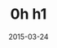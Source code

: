 ---
id: 0hh1
layout: spotlight
collection: spotlight
type: spotlight
published: true

date: 2015-03-24
article:
  written_on: 2015-03-24
  updated_on: 2015-03-24
authors:
  - pbakaus

tags: 
- games
scores:
  pagespeed:
      speed: 65
      ux: 100
  webpagetest:
      value: 4460
      result: http://www.webpagetest.org/result/150324_FQ_XSJ/

title: "0h h1"
link: http://0hh1.com/
developer: Martin Kool


description: "A fun (and addictive) game that just feels right on mobile."
pros: |
  A fun (and addictive) game by Q42.nl that just feels right on mobile and desktop with smooth animations and a very polished look and feel. It is installable as it uses the [Web App Manifest](/web/fundamentals/device-access/stickyness/web-app-manifest.html) and once installed it looks and feels like any native game.
cons: |
  A lot of render-blocking JavaScript could be prevented and would dramatically improve the perceived performance. Flush out the preloader quickly, then load anything else.

interview:
  - question: Why the web?
    answer: |
      I have always loved the endless possibilities of web technology, and I consider myself lucky for having embraced it so many years ago, because these past years have seen amazing enhancements that really bring the web forward, both on desktop and mobile.

      And Javascript. OMG! That's just Play-Doh for nerds. Almost literally, because both Play-Doh and Javascript really allow you to make a little pile of spaghetti ;) But that just makes it all the more awesome.

      But honestly, you can go from zero to 88 MPH in no time, host a demo on Dropbox or elsewhere, run it from a device and get it out so people can test it. The feedback loop is really short - devices included - which allows me to adapt quickly, make the required changes early on and move forward. Then when it's almost ready to release a game it's amazing to see how many people can be reached through all the different app stores and a playable web version combined.
  - question: What worked really well during development?
    answer: |
      I'm known to code my Javascript with a hypothetical chainsaw as I just want to get stuff done. Ship it, you know? So for me it's about creating a working game in black and white that's playable for people - that's what I start with, and then I try to find a design theme that's almost spartan but gets the job done. Once those are in place I'm just fine-tuning all the details using Chrome on a Mac while constantly trying out Cordova builds on my Nexus 5.
  - question: If you could have any API to improve your app, what would it be?
    answer: |
      Let me start with two minor wishes, before I throw out the big one:

      One is the WebView restrictions on mobile devices. Wrapping a game using Cordova usually gets you a webview that is quite old. I shouldn't complain as WKWebView is coming and it'll be a few more months when the whole process is streamlined, but until then it's a mess with all the plugins and everything to get your HTML5 stuff perform on mobile.

      The other is this: Google really needs to provide devs with easy means of handling cheaters in leaderboards and achievements. In my game 0h n0 some player got a score of 1 and I've spent a full day trying to get this management code to run locally, which should connect given the proper keys and stuff all set up in my dashboard. But in the end it just won't work, and I feel it should be a service built in the Google Play Game Services dashboard for devs on Google Play.

      But here's the one thing that would truly make all the difference...

      Why on Earth do we still need to *wrap* HTML5 into some native Java/ObjC coat to turn it into an app? That's just... beyond my comprehension. I'd expected this to be "fixed" five years ago, but here we are still using Cordova to fill the "gap" between native and the web that originally coined up the name "Phone Gap". I still consider Cordova a broker that one day will hopefully be gone as I can use Javascript to build and compile my app and to use all APIs that a mobile device or tablet has. So both Android and iOS should IMHO allow devs to build "native" apps with nothing more than Javascript and Sublime.

related:
-
    title: "Web App Manifest"
    href: fundamentals/device-access/stickyness/web-app-manifest.html
    section:
      id: stickyness
      title: "Add To Home Screen"
      href: fundamentals/device-access/stickyness/
---